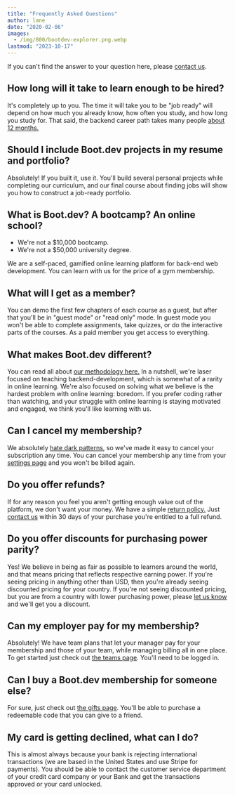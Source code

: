 ```yaml
---
title: "Frequently Asked Questions"
author: lane
date: "2020-02-06"
images:
  - /img/800/bootdev-explorer.png.webp
lastmod: "2023-10-17"
---
```


If you can't find the answer to your question here, please [contact us](/contact/).

## How long will it take to learn enough to be hired?

It's completely up to you. The time it will take you to be "job ready" will depend on how much you already know, how often you study, and how long you study for. That said, the backend career path takes many people [about 12 months.](/backend/how-long-to-become-backend-dev/)

## Should I include Boot.dev projects in my resume and portfolio?

Absolutely! If you built it, use it. You'll build several personal projects while completing our curriculum, and our final course about finding jobs will show you how to construct a job-ready portfolio.

## What is Boot.dev? A bootcamp? An online school?

- We're not a $10,000 bootcamp.
- We're not a $50,000 university degree.

We are a self-paced, gamified online learning platform for back-end web development. You can learn with us for the price of a gym membership.

## What will I get as a member?

You can demo the first few chapters of each course as a guest, but after that you'll be in "guest mode" or "read only" mode. In guest mode you won't be able to complete assignments, take quizzes, or do the interactive parts of the courses. As a paid member you get access to everything.

## What makes Boot.dev different?

You can read all about [our methodology here.](/about/) In a nutshell, we're laser focused on teaching backend-development, which is somewhat of a rarity in online learning. We're also focused on solving what we believe is the hardest problem with online learning: boredom. If you prefer coding rather than watching, and your struggle with online learning is staying motivated and engaged, we think you'll like learning with us.

## Can I cancel my membership?

We absolutely [hate dark patterns](https://wagslane.dev/posts/dark-patterns/), so we've made it easy to cancel your subscription any time. You can cancel your membership any time from your [settings page](https://www.boot.dev?modal=settings) and you won't be billed again.

## Do you offer refunds?

If for any reason you feel you aren't getting enough value out of the platform, we don't want your money. We have a simple [return policy.](/return-policy/) Just [contact us](/contact/) within 30 days of your purchase you're entitled to a full refund.

## Do you offer discounts for purchasing power parity?

Yes! We believe in being as fair as possible to learners around the world, and that means pricing that reflects respective earning power. If you're seeing pricing in anything other than USD, then you're already seeing discounted pricing for your country. If you're not seeing discounted pricing, but you are from a country with lower purchasing power, please [let us know](/contact/) and we'll get you a discount.

## Can my employer pay for my membership?

Absolutely! We have team plans that let your manager pay for your membership and those of your team, while managing billing all in one place. To get started just check out [the teams page](https://www.boot.dev?modal=teams). You'll need to be logged in.

## Can I buy a Boot.dev membership for someone else?

For sure, just check out [the gifts page](https://www.boot.dev/gifts). You'll be able to purchase a redeemable code that you can give to a friend.

## My card is getting declined, what can I do?

This is almost always because your bank is rejecting international transactions (we are based in the United States and use Stripe for payments). You should be able to contact the customer service department of your credit card company or your Bank and get the transactions approved or your card unlocked.
